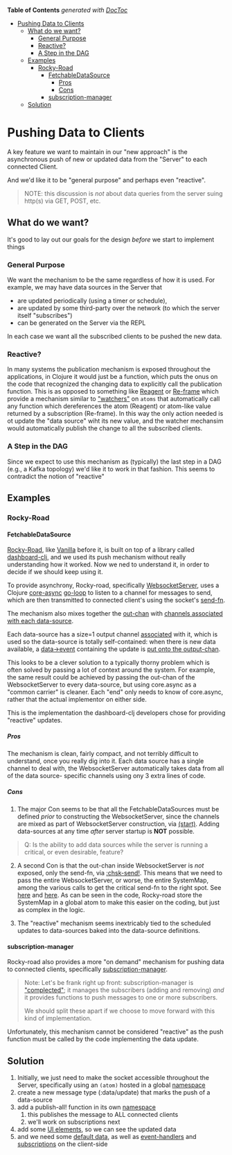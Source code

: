 <!-- START doctoc generated TOC please keep comment here to allow auto update -->
<!-- DON'T EDIT THIS SECTION, INSTEAD RE-RUN doctoc TO UPDATE -->
**Table of Contents**  *generated with [DocToc](https://github.com/thlorenz/doctoc)*

- [Pushing Data to Clients](#pushing-data-to-clients)
  - [What do we want?](#what-do-we-want)
    - [General Purpose](#general-purpose)
    - [Reactive?](#reactive)
    - [A Step in the DAG](#a-step-in-the-dag)
  - [Examples](#examples)
    - [Rocky-Road](#rocky-road)
      - [FetchableDataSource](#fetchabledatasource)
        - [Pros](#pros)
        - [Cons](#cons)
      - [subscription-manager](#subscription-manager)
  - [Solution](#solution)

<!-- END doctoc generated TOC please keep comment here to allow auto update -->

# Pushing Data to Clients


A key feature we want to maintain in our "new approach" is the asynchronous push of new or updated data from the "Server"
to each connected Client.

And we'd like it to be "general purpose" and perhaps even "reactive".


> NOTE: this discussion is _not_ about data queries from the server suing http(s) via GET, POST, etc.
 
## What do we want?

It's good to lay out our goals for the design _before_ we start to implement things

### General Purpose

We want the mechanism to be the same regardless of how it is used. For example, we may have data sources in the Server that 

- are updated periodically (using a timer or schedule), 
- are updated by some third-party over the network (to which the server itself "subscribes")
- can be generated on the Server via the REPL

In each case we want all the subscribed clients to be pushed the new data.

### Reactive?

In many systems the publication mechanism is exposed throughout the applications, in Clojure it would just be a function, which puts
the onus on the code that recognized the changing data to explicitly call the publication function. This is as opposed to something
like [Reagent]() or [Re-frame]() which provide a mechanism similar to ["watchers"]() on `atoms` that automatically call any function 
which dereferences the atom (Reagent) or atom-like value returned by a subscription (Re-frame). In this way the only action needed
is ot update the "data source" wiht its new value, and the watcher mechansim would automatically publish the change to all the 
subscribed clients.

### A Step in the DAG

Since we expect to use this mechanism as (typically) the last step in a DAG (e.g., a Kafka topology) we'd like it to work
in that fashion. This seems to contradict the notion of "reactive"

## Examples

### Rocky-Road

#### FetchableDataSource

[Rocky-Road](https://github.com/cawasser/rocky-road), like [Vanilla](https://github.com/cawasser/vanilla) 
before it, is built on top of a library called [dashboard-clj](https://github.com/multunus/dashboard-clj), 
and we used its push mechanism without really understanding how it worked. Now we ned to understand it, in order
to decide if we should keep using it.

To provide asynchrony, Rocky-road, specifically [WebsocketServer](https://github.com/cawasser/rocky-road/blob/e32bfd804295f5d23d5f94403472c7cb0d41ef1b/bases/vanilla/src/rocky_road/dashboard_clj/components/websocket.clj#L39),
uses a Clojure [core-async](https://github.com/clojure/core.async) [go-loop](https://github.com/cawasser/rocky-road/blob/e32bfd804295f5d23d5f94403472c7cb0d41ef1b/bases/vanilla/src/rocky_road/dashboard_clj/components/websocket.clj#L51)
to listen to a channel for messages to send, which are then transmitted to connected client's using the socket's
[send-fn](https://github.com/cawasser/rocky-road/blob/e32bfd804295f5d23d5f94403472c7cb0d41ef1b/bases/vanilla/src/rocky_road/dashboard_clj/components/websocket.clj#L59).

The mechanism also mixes together the [out-chan](https://github.com/cawasser/rocky-road/blob/e32bfd804295f5d23d5f94403472c7cb0d41ef1b/bases/vanilla/src/rocky_road/dashboard_clj/components/websocket.clj#L45)
with [channels associated with each data-source](https://github.com/cawasser/rocky-road/blob/e32bfd804295f5d23d5f94403472c7cb0d41ef1b/bases/vanilla/src/rocky_road/dashboard_clj/components/websocket.clj#L48).

Each data-source has a size=1 output channel [associated](https://github.com/cawasser/rocky-road/blob/e32bfd804295f5d23d5f94403472c7cb0d41ef1b/bases/vanilla/src/rocky_road/dashboard_clj/data_source.clj#L50)
with it, which is used so the data-source is totally self-contained: when there is new data available,
a [data->event](https://github.com/cawasser/rocky-road/blob/e32bfd804295f5d23d5f94403472c7cb0d41ef1b/bases/vanilla/src/rocky_road/dashboard_clj/data_source.clj#L53) 
containing the update is [put onto the output-chan](https://github.com/cawasser/rocky-road/blob/e32bfd804295f5d23d5f94403472c7cb0d41ef1b/bases/vanilla/src/rocky_road/dashboard_clj/data_source.clj#L42).

This looks to be a clever solution to a typically thorny problem which is often solved by passing a lot of
context around the system. For example, the same result could be achieved by passing the out-chan of the 
WebsocketServer to every data-source, but using core.async as a "common carrier" is cleaner. Each "end" only 
needs to know of core.async, rather that the actual implementor on either side.

This is the implementation the dashboard-clj developers chose for providing "reactive" updates. 

##### Pros

The mechanism is clean, fairly compact, and not terribly difficult to understand, once you really dig into it. Each
data source has a single channel to deal with, the WebsocketServer automatically takes data from all of the data source-
specific channels using ony 3 extra lines of code.

##### Cons

1. The major Con seems to be that all the FetchableDataSources must be defined _prior_ to constructing the WebsocketServer, 
since the channels are mixed as part of WebsocketServer construction, via [(start)](https://github.com/cawasser/rocky-road/blob/e32bfd804295f5d23d5f94403472c7cb0d41ef1b/bases/vanilla/src/rocky_road/dashboard_clj/components/websocket.clj#L41). 
Adding data-sources at any time _after_ server startup is **NOT** possible. 

>Q: Is the ability to add data sources while the server is running a critical, or even desirable, feature?

2. A second Con is that the out-chan inside WebsocketServer is _not_ exposed, only the send-fn, via
[:chsk-send!](https://github.com/cawasser/rocky-road/blob/e32bfd804295f5d23d5f94403472c7cb0d41ef1b/bases/vanilla/src/rocky_road/dashboard_clj/components/websocket.clj#L66).
This means that we need to pass the entire WebsocketServer, or worse, the entire SystemMap, among the various
calls to get the critical send-fn to the right spot. See [here](https://github.com/cawasser/rocky-road/blob/e32bfd804295f5d23d5f94403472c7cb0d41ef1b/bases/vanilla/src/rocky_road/vanilla/subscription_manager.clj#L67)
and [here](https://github.com/cawasser/rocky-road/blob/e32bfd804295f5d23d5f94403472c7cb0d41ef1b/bases/vanilla/src/rocky_road/vanilla/subscription_manager.clj#L72).
As can be seen in the code, Rocky-road store the SystemMap in a global atom to make this easier on the coding, but
just as complex in the logic.

3. The "reactive" mechanism seems inextricably tied to the scheduled updates to data-sources baked into the data-source definitions.


#### subscription-manager

Rocky-road also provides a more "on demand" mechanism for pushing data to connected clients, specifically
[subscription-manager](https://github.com/cawasser/rocky-road/blob/master/bases/vanilla/src/rocky_road/vanilla/subscription_manager.clj#L72).

>Note: Let's be frank right up front: subscription-manager is ["complected"](https://medium.com/netdef/complect-ca7e65f6354d); it 
> manages the subscribers (adding and removing) _and_ it provides functions to push messages to one or more subscribers.
> 
> We should split these apart if we choose to move forward with this kind of implementation.

Unfortunately, this mechanism cannot be considered "reactive" as the push function must be called by the code implementing the
data update.



## Solution

1. Initially, we just need to make the socket accessible throughout the Server, specifically using
an `(atom)` hosted in a global [namespace](https://github.com/cawasser/rccst/blob/master/src/clj/bh/rccst/system.clj)
2. create a new message type (:data/update) that marks the push of a data-source
3. add a publish-all! function in its own [namespace](https://github.com/cawasser/rccst/blob/master/src/clj/bh/rccst/publish.clj)
   1. this publishes the message to ALL connected clients
   2. we'll work on subscriptions next
4. add some [UI elements](https://github.com/cawasser/rccst/blob/8d897bcf518c70dbeea9fb623abe22582fc04326/src/cljs/bh/rccst/views.cljs#L40), so we can see the updated data 
5. and we need some [default data](), as well as [event-handlers](https://github.com/cawasser/rccst/blob/8d897bcf518c70dbeea9fb623abe22582fc04326/src/cljs/bh/rccst/events.cljs#L30) 
and [subscriptions](https://github.com/cawasser/rccst/blob/8d897bcf518c70dbeea9fb623abe22582fc04326/src/cljs/bh/rccst/subs.cljs#L35) on the client-side
